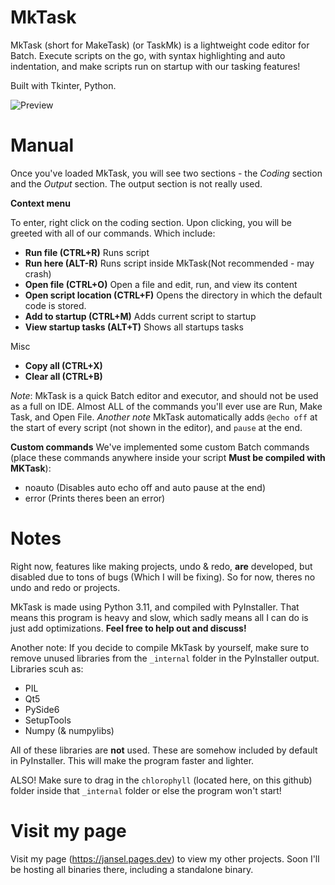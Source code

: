 # MkTask
 
MkTask (short for MakeTask) (or TaskMk) is a lightweight code editor for Batch. Execute scripts on the go, with syntax highlighting and auto indentation, and make scripts run on startup with our tasking features!

Built with Tkinter, Python.

![Preview](http://jansel.pages.dev/img/mktask/preview.png)

# Manual

Once you've loaded MkTask, you will see two sections - the *Coding* section and the *Output* section. The output section
is not really used.

**Context menu**

To enter, right click on the coding section. Upon clicking, you will be greeted with all of our commands. Which include:
* **Run file (CTRL+R)** Runs script
* **Run here (ALT-R)** Runs script inside MkTask(Not recommended - may crash)
* **Open file (CTRL+O)** Open a file and edit, run, and view its content
* **Open script location (CTRL+F)** Opens the directory in which the default code is stored.
* **Add to startup (CTRL+M)** Adds current script to startup
* **View startup tasks (ALT+T)** Shows all startups tasks

Misc

* **Copy all (CTRL+X)**
* **Clear all (CTRL+B)**

*Note*: MkTask is a quick Batch editor and executor, and should not be used as a full on IDE. Almost ALL of the commands you'll ever use are Run, Make Task, and Open File.
*Another note* MkTask automatically adds `@echo off` at the start of every script (not shown in the editor), and `pause` at the end.

**Custom commands**
We've implemented some custom Batch commands (place these commands anywhere inside your script **Must be compiled with MKTask**):
* noauto (Disables auto echo off and auto pause at the end)
* error  (Prints theres been an error)

# Notes
Right now, features like making projects, undo & redo, **are** developed, but disabled due to tons of bugs (Which I will be fixing). So for now, theres no undo and redo or projects.

MkTask is made using Python 3.11, and compiled with PyInstaller. That means this program is heavy and slow, which sadly means all I can do is just add optimizations. **Feel free to help out and discuss!**

Another note: If you decide to compile MkTask by yourself, make sure to remove unused libraries from the `_internal` folder in the PyInstaller output. Libraries scuh as:
* PIL
* Qt5
* PySide6
* SetupTools
* Numpy (& numpylibs)

All of these libraries are **not** used. These are somehow included by default in PyInstaller.
This will make the program faster and lighter.

ALSO! Make sure to drag in the `chlorophyll` (located here, on this github) folder inside that `_internal` folder or else the program won't start!

# Visit my page

Visit my page (https://jansel.pages.dev) to view my other projects. Soon I'll be hosting all binaries there, including
a standalone binary.